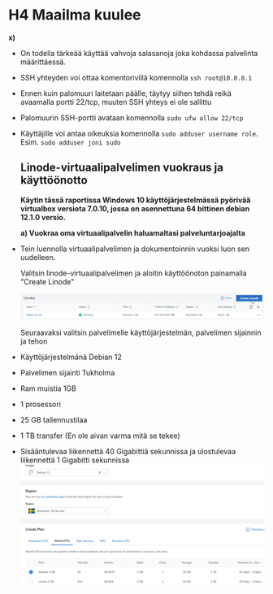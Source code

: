 # H4 Maailma kuulee #
  
**x)**  
- On todella tärkeää käyttää vahvoja salasanoja joka kohdassa palvelinta määrittäessä.
- SSH yhteyden voi ottaa komentorivillä komennolla `ssh root@10.0.0.1`
- Ennen kuin palomuuri laitetaan päälle, täytyy siihen tehdä reikä avaamalla portti 22/tcp, muuten SSH yhteys ei ole sallittu
- Palomuurin SSH-portti avataan komennolla `sudo ufw allow 22/tcp`
- Käyttäjille voi antaa oikeuksia komennolla `sudo adduser username role`. Esim. `sudo adduser joni sudo`


  ## Linode-virtuaalipalvelimen vuokraus ja käyttöönotto ##
  **Käytin tässä raportissa Windows 10 käyttöjärjestelmässä pyörivää virtualbox versiota 7.0.10, jossa on asennettuna 64 bittinen debian 12.1.0 versio.**

  **a) Vuokraa oma virtuaalipalvelin haluamaltasi palveluntarjoajalta**
* Tein luennolla virtuaalipalvelimen ja dokumentoinnin vuoksi luon sen uudelleen.
  
  Valitsin linode-virtuaalipalvelimen ja aloitin käyttöönoton painamalla "Create Linode"
  
  ![alt text](https://github.com/faltjon/linuxkurssi/blob/main/h4/kuvat/1-create.png " ")

  Seuraavaksi valitsin palvelimelle käyttöjärjestelmän, palvelimen sijainnin ja tehon
* Käyttöjärjestelmänä Debian 12
* Palvelimen sijainti Tukholma
* Ram muistia 1GB
* 1 prosessori
* 25 GB tallennustilaa
* 1 TB transfer (En ole aivan varma mitä se tekee)
* Sisääntulevaa liikennettä 40 Gigabittiä sekunnissa ja ulostulevaa liikennettä 1 Gigabitti sekunnissa 
![alt text](https://github.com/faltjon/linuxkurssi/blob/main/h4/kuvat/2-asetukset.png " ")
